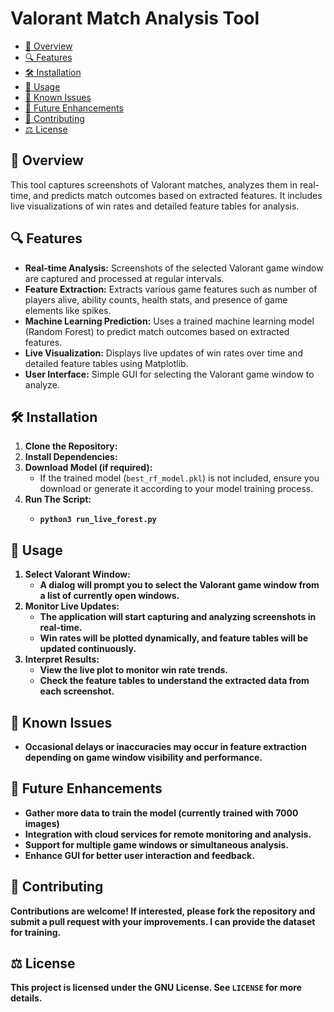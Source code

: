 
<body>

<h1>Valorant Match Analysis Tool</h1>

<nav>
    <ul>
        <li><a href="#overview">📝 Overview</a></li>
        <li><a href="#features">🔍 Features</a></li>
        <li><a href="#installation">🛠 Installation</a></li>
        <li><a href="#usage">🚀 Usage</a></li>
        <li><a href="#issues">🐛 Known Issues</a></li>
        <li><a href="#future">🔮 Future Enhancements</a></li>
        <li><a href="#contributing">🤝 Contributing</a></li>
        <li><a href="#license">⚖️ License</a></li>
    </ul>
</nav>

<section id="overview">
    <h2>📝 Overview</h2>
    <p>This tool captures screenshots of Valorant matches, analyzes them in real-time, and predicts match outcomes based on extracted features. It includes live visualizations of win rates and detailed feature tables for analysis.</p>
</section>

<section id="features">
    <h2>🔍 Features</h2>
    <ul>
        <li><strong>Real-time Analysis:</strong> Screenshots of the selected Valorant game window are captured and processed at regular intervals.</li>
        <li><strong>Feature Extraction:</strong> Extracts various game features such as number of players alive, ability counts, health stats, and presence of game elements like spikes.</li>
        <li><strong>Machine Learning Prediction:</strong> Uses a trained machine learning model (Random Forest) to predict match outcomes based on extracted features.</li>
        <li><strong>Live Visualization:</strong> Displays live updates of win rates over time and detailed feature tables using Matplotlib.</li>
        <li><strong>User Interface:</strong> Simple GUI for selecting the Valorant game window to analyze.</li>
    </ul>
</section>

<section id="installation">
    <h2>🛠 Installation</h2>
    <ol>
        <li><strong>Clone the Repository:</strong><br>
        <li><strong>Install Dependencies:</strong><br>
        <li><strong>Download Model (if required):</strong><br>
            <ul>
                <li>If the trained model (<code>best_rf_model.pkl</code>) is not included, ensure you download or generate it according to your model training process.</li>
            </ul>
        <li><strong>Run The Script:
            <ul>
              <li><code>python3 run_live_forest.py</code></li>
            </ul>
        </li>
        </li>
    </ol>
</section>

<section id="usage">
    <h2>🚀 Usage</h2>
    <ol>
        <li><strong>Select Valorant Window:</strong><br>
            <ul>
                <li>A dialog will prompt you to select the Valorant game window from a list of currently open windows.</li>
            </ul>
        </li>
        <li><strong>Monitor Live Updates:</strong><br>
            <ul>
                <li>The application will start capturing and analyzing screenshots in real-time.</li>
                <li>Win rates will be plotted dynamically, and feature tables will be updated continuously.</li>
            </ul>
        </li>
        <li><strong>Interpret Results:</strong><br>
            <ul>
                <li>View the live plot to monitor win rate trends.</li>
                <li>Check the feature tables to understand the extracted data from each screenshot.</li>
            </ul>
        </li>
    </ol>
</section>

<section id="issues">
    <h2>🐛 Known Issues</h2>
    <ul>
        <li>Occasional delays or inaccuracies may occur in feature extraction depending on game window visibility and performance.</li>
    </ul>
</section>

<section id="future">
    <h2>🔮 Future Enhancements</h2>
    <ul>
        <li>Gather more data to train the model (currently trained with 7000 images)</li>
        <li>Integration with cloud services for remote monitoring and analysis.</li>
        <li>Support for multiple game windows or simultaneous analysis.</li>
        <li>Enhance GUI for better user interaction and feedback.</li>
    </ul>
</section>

<section id="contributing">
    <h2>🤝 Contributing</h2>
    <p>Contributions are welcome! If interested, please fork the repository and submit a pull request with your improvements. I can provide the dataset for training.</p>
</section>

<section id="license">
    <h2>⚖️ License</h2>
    <p>This project is licensed under the GNU License. See <code>LICENSE</code> for more details.</p>
</section>

</body>
</html>

